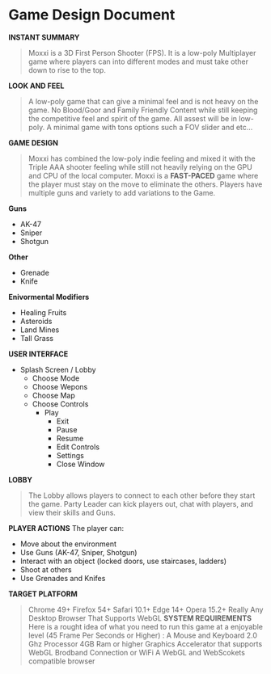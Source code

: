 # Game Design Document
**INSTANT SUMMARY**
> Moxxi is a 3D First Person Shooter (FPS). It is a low-poly Multiplayer game where players can into different modes and must take other down to rise to the top.

**LOOK AND FEEL**
> A low-poly game that can give a minimal feel and is not heavy on the game. No Blood/Goor and Family Friendly Content while still keeping the competitive feel and spirit of the game. All assest will be in low-poly. A minimal game with tons options such a FOV slider and etc...

****GAME DESIGN****
> Moxxi has combined the low-poly indie feeling and mixed it with the Triple AAA shooter feeling while still not heavily relying  on the GPU and CPU of the local computer. Moxxi is a **FAST-PACED** game where the player must stay on the move to eliminate the others.  Players have multiple guns and variety to add variations to the Game. 

**Guns**
 - AK-47
 - Sniper
 - Shotgun

**Other**
 - Grenade
 - Knife

 **Enivormental Modifiers** 
 - Healing Fruits	 
 - Asteroids
 - Land Mines
 - Tall Grass

**USER INTERFACE**

 - Splash Screen / Lobby
	 - Choose Mode 
	 - Choose Wepons
	 - Choose Map
	 - Choose Controls
		 - Play
			 - Exit 
			 - Pause
			 - Resume
			 - Edit Controls
			 - Settings
			 - Close Window

****LOBBY****
> The Lobby allows players to connect to each other before they start the game. 
Party Leader can kick players out, chat with players, and view their skills and Guns.

**PLAYER ACTIONS**
The player can:

-   Move about the environment
-   Use Guns (AK-47, Sniper, Shotgun)
-   Interact with an object (locked doors, use staircases, ladders)
-   Shoot at others
-   Use Grenades and Knifes

**TARGET PLATFORM**
> Chrome 49+
> Firefox 54+
> Safari 10.1+
> Edge 14+
> Opera 15.2+
> Really Any Desktop Browser That Supports WebGL
**SYSTEM REQUIREMENTS**
> Here is a rought idea of what you need to run this game at a enjoyable level (45 Frame Per Seconds or Higher) :
>  A Mouse and Keyboard
>  2.0 Ghz Processor
> 4GB Ram or higher
> Graphics Accelerator that supports WebGL
> Brodband Connection or WiFi
> A WebGL and WebScokets compatible browser 
